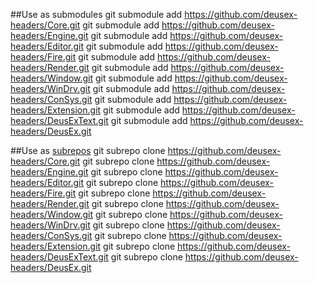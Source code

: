 ##Use as submodules
	git submodule add https://github.com/deusex-headers/Core.git
	git submodule add https://github.com/deusex-headers/Engine.git
	git submodule add https://github.com/deusex-headers/Editor.git
	git submodule add https://github.com/deusex-headers/Fire.git
	git submodule add https://github.com/deusex-headers/Render.git
	git submodule add https://github.com/deusex-headers/Window.git
	git submodule add https://github.com/deusex-headers/WinDrv.git
	git submodule add https://github.com/deusex-headers/ConSys.git
	git submodule add https://github.com/deusex-headers/Extension.git
	git submodule add https://github.com/deusex-headers/DeusExText.git
	git submodule add https://github.com/deusex-headers/DeusEx.git


##Use as [subrepos](https://github.com/ingydotnet/git-subrepo/)
	git subrepo clone https://github.com/deusex-headers/Core.git
	git subrepo clone https://github.com/deusex-headers/Engine.git
	git subrepo clone https://github.com/deusex-headers/Editor.git
	git subrepo clone https://github.com/deusex-headers/Fire.git
	git subrepo clone https://github.com/deusex-headers/Render.git
	git subrepo clone https://github.com/deusex-headers/Window.git
	git subrepo clone https://github.com/deusex-headers/WinDrv.git
	git subrepo clone https://github.com/deusex-headers/ConSys.git
	git subrepo clone https://github.com/deusex-headers/Extension.git
	git subrepo clone https://github.com/deusex-headers/DeusExText.git
	git subrepo clone https://github.com/deusex-headers/DeusEx.git
